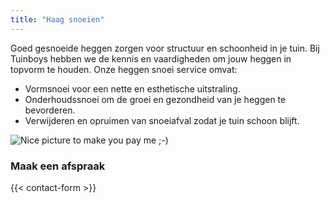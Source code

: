 ```yaml
---
title: "Haag snoeien"
---
```


Goed gesnoeide heggen zorgen voor structuur en schoonheid in je tuin. Bij Tuinboys hebben we de kennis en vaardigheden om jouw heggen in topvorm te houden. Onze heggen snoei service omvat:

- Vormsnoei voor een nette en esthetische uitstraling.
- Onderhoudssnoei om de groei en gezondheid van je heggen te bevorderen.
- Verwijderen en opruimen van snoeiafval zodat je tuin schoon blijft.

![Nice picture to make you pay me ;-)](/images/hedgetrimming.jpg)

### Maak een afspraak

{{< contact-form >}}